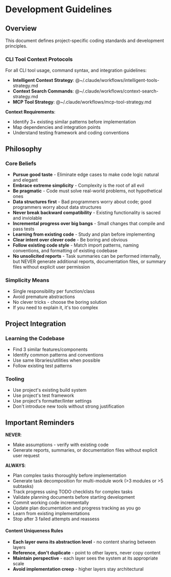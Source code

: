 # Development Guidelines

## Overview

This document defines project-specific coding standards and development principles.
### CLI Tool Context Protocols
For all CLI tool usage, command syntax, and integration guidelines:
- **Intelligent Context Strategy**: @~/.claude/workflows/intelligent-tools-strategy.md
- **Context Search Commands**: @~/.claude/workflows/context-search-strategy.md
- **MCP Tool Strategy**: @~/.claude/workflows/mcp-tool-strategy.md

**Context Requirements**:
- Identify 3+ existing similar patterns before implementation
- Map dependencies and integration points
- Understand testing framework and coding conventions


## Philosophy

### Core Beliefs

- **Pursue good taste** - Eliminate edge cases to make code logic natural and elegant
- **Embrace extreme simplicity** - Complexity is the root of all evil
- **Be pragmatic** - Code must solve real-world problems, not hypothetical ones
- **Data structures first** - Bad programmers worry about code; good programmers worry about data structures
- **Never break backward compatibility** - Existing functionality is sacred and inviolable
- **Incremental progress over big bangs** - Small changes that compile and pass tests
- **Learning from existing code** - Study and plan before implementing
- **Clear intent over clever code** - Be boring and obvious
- **Follow existing code style** - Match import patterns, naming conventions, and formatting of existing codebase
- **No unsolicited reports** - Task summaries can be performed internally, but NEVER generate additional reports, documentation files, or summary files without explicit user permission

### Simplicity Means

- Single responsibility per function/class
- Avoid premature abstractions
- No clever tricks - choose the boring solution
- If you need to explain it, it's too complex

## Project Integration

### Learning the Codebase

- Find 3 similar features/components
- Identify common patterns and conventions
- Use same libraries/utilities when possible
- Follow existing test patterns

### Tooling

- Use project's existing build system
- Use project's test framework  
- Use project's formatter/linter settings
- Don't introduce new tools without strong justification

## Important Reminders

**NEVER**:
- Make assumptions - verify with existing code
- Generate reports, summaries, or documentation files without explicit user request

**ALWAYS**:
- Plan complex tasks thoroughly before implementation
- Generate task decomposition for multi-module work (>3 modules or >5 subtasks)
- Track progress using TODO checklists for complex tasks
- Validate planning documents before starting development
- Commit working code incrementally
- Update plan documentation and progress tracking as you go
- Learn from existing implementations
- Stop after 3 failed attempts and reassess


#### **Content Uniqueness Rules**

- **Each layer owns its abstraction level** - no content sharing between layers
- **Reference, don't duplicate** - point to other layers, never copy content
- **Maintain perspective** - each layer sees the system at its appropriate scale
- **Avoid implementation creep** - higher layers stay architectural

